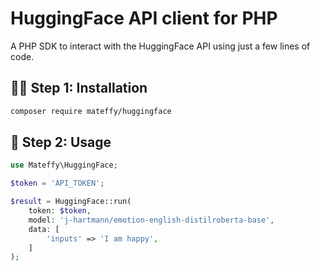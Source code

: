 # HuggingFace API client for PHP

A PHP SDK to interact with the HuggingFace API using just a few lines of code.

## 🧑‍💻 Step 1: Installation

```bash
composer require mateffy/huggingface
```

## 🚀 Step 2: Usage

```php
use Mateffy\HuggingFace;

$token = 'API_TOKEN';

$result = HuggingFace::run(
    token: $token,
    model: 'j-hartmann/emotion-english-distilroberta-base',
    data: [
        'inputs' => 'I am happy',
    ]
);
```